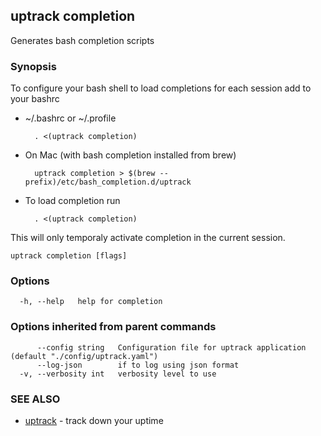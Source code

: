 ## uptrack completion

Generates bash completion scripts

### Synopsis



To configure your bash shell to load completions for each session add to your bashrc

* ~/.bashrc or ~/.profile

        . <(uptrack completion)

* On Mac (with bash completion installed from brew)

        uptrack completion > $(brew --prefix)/etc/bash_completion.d/uptrack

* To load completion run

        . <(uptrack completion)

This will only temporaly activate completion in the current session.


```
uptrack completion [flags]
```

### Options

```
  -h, --help   help for completion
```

### Options inherited from parent commands

```
      --config string   Configuration file for uptrack application  (default "./config/uptrack.yaml")
      --log-json        if to log using json format
  -v, --verbosity int   verbosity level to use

```

### SEE ALSO

* [uptrack](uptrack.md)	 - track down your uptime

